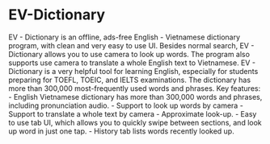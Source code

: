 # EV-Dictionary

EV - Dictionary is an offline, ads-free English - Vietnamese dictionary program, with clean and very easy to use UI. Besides normal search, EV - Dictionary allows you to use camera to look up words. The program also supports use camera to translate a whole English text to Vietnamese. EV - Dictionary is a very helpful tool for learning English, especially for students preparing for TOEFL, TOEIC, and IELTS examinations. The dictionary has more than 300,000 most-frequently used words and phrases. Key features: - English Vietnamese dictionary has more than 300,000 words and phrases, including pronunciation audio. - Support to look up words by camera - Support to translate a whole text by camera - Approximate look-up. - Easy to use tab UI, which allows you to quickly swipe between sections, and look up word in just one tap. - History tab lists words recently looked up. 
